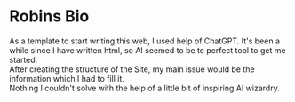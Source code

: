 # Robins Bio

As a template to start writing this web, I used help of ChatGPT. It's been a while since I have written html, so AI seemed to be te perfect tool to get me started. <br>
After creating the structure of the Site, my main issue would be the information which I had to fill it.  <br>
Nothing I couldn't solve with the help of a little bit of inspiring AI wizardry.
